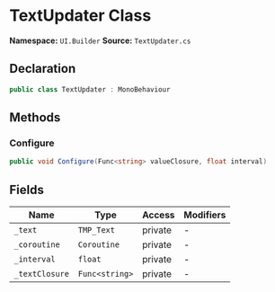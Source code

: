 # TextUpdater Class

**Namespace:** `UI.Builder`
**Source:** `TextUpdater.cs`

## Declaration

```csharp
public class TextUpdater : MonoBehaviour
```

## Methods

### Configure

```csharp
public void Configure(Func<string> valueClosure, float interval)
```

## Fields

| Name | Type | Access | Modifiers |
|------|------|--------|-----------|
| `_text` | `TMP_Text` | private | - |
| `_coroutine` | `Coroutine` | private | - |
| `_interval` | `float` | private | - |
| `_textClosure` | `Func<string>` | private | - |

